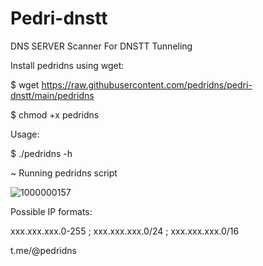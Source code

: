 # Pedri-dnstt
DNS SERVER Scanner For DNSTT Tunneling

Install pedridns using wget:

$ wget https://raw.githubusercontent.com/pedridns/pedri-dnstt/main/pedridns    

$ chmod +x pedridns     

Usage:                     

$ ./pedridns -h 

~ Running pedridns script 

![1000000157](https://github.com/pedridns/pedri-dnstt/assets/164835933/0761419f-4bc3-466c-b439-9d35e4b54f27)


Possible IP formats:

xxx.xxx.xxx.0-255 ; xxx.xxx.xxx.0/24 ; xxx.xxx.xxx.0/16

t.me/@pedridns 
